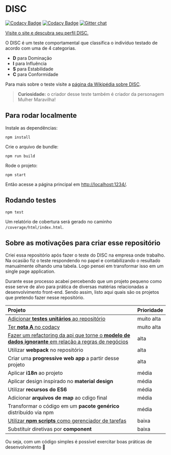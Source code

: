 # DISC

[![Codacy Badge](https://api.codacy.com/project/badge/Grade/b43701becda3457184adb4accd630bb7)](https://www.codacy.com/app/josetelesmaciel/DISC?utm_source=github.com&amp;utm_medium=referral&amp;utm_content=teles/DISC&amp;utm_campaign=Badge_Grade)
[![Codacy Badge](https://api.codacy.com/project/badge/Coverage/b43701becda3457184adb4accd630bb7)](https://www.codacy.com/app/josetelesmaciel/DISC?utm_source=github.com&amp;utm_medium=referral&amp;utm_content=teles/DISC&amp;utm_campaign=Badge_Coverage)
[![Gitter chat](https://badges.gitter.im/teles/DISC.png)](https://gitter.im/teles/DISC)

[Visite o site e descubra seu perfil DISC.](http://disc.surge.sh/src)

O DISC é um teste comportamental que classifica o indivíduo testado de acordo com uma de 4 categorias. 

* **D** para Dominação
* **I** para Influência
* **S** para Estabilidade
* **C** para Conformidade

Para mais sobre o teste visite a [página da Wikipédia sobre DISC](https://pt.wikipedia.org/wiki/DISC_(psicologia)).

> **Curiosidade:** o criador desse teste também é criador da personagem Mulher Maravilha!

## Para rodar localmente

Instale as dependências:

```shell
npm install
```

Crie o arquivo de bundle:

```shell
npm run build
```

Rode o projeto:

```shell
npm start
```

Então acesse a página principal em [http://localhost:1234/](http://localhost:1234/).

## Rodando testes

```shell
npm test
```

Um relatório de cobertura será gerado no caminho `/coverage/html/index.html`.

## Sobre as motivações para criar esse repositório

Criei essa repositório após fazer o teste do DISC na empresa onde trabalho. Na ocasião fiz o teste respondendo no papel e contabilizando o resultado manualmente olhando uma tabela. Logo pensei em transformar isso em um single page application.

Durante esse processo acabei percebendo que um projeto pequeno como esse serve de alvo para prática de diversas matérias relacionadas a desenvolvimento front-end. Sendo assim, listo aqui quais são os projetos que pretendo fazer nesse repositório.

| Projeto  | Prioridade |
| :--- | ------------- |
| [Adicionar **testes unitários** ao repositório](https://github.com/teles/DISC/projects/4)  | muito alta  |
| [Ter **nota A** no codacy](https://github.com/teles/DISC/projects/1) | muito alta |
| [Fazer um refactoring da api que torne o **modelo de dados ignorante** em relação a regras de negócios](https://github.com/teles/DISC/issues/14)  | alta  |
| Utilizar **webpack** no repositório | alta|
| Criar uma **progressive web app** a partir desse projeto | alta| 
| Aplicar **i18n** ao projeto | média |
| Aplicar design inspirado no **material design**  | média  |
| Utilizar **recursos do ES6** | média |
| Adicionar **arquivos de map** ao cdigo final | média| 
| Transformar o código em um **pacote genérico** distribuído via npm | média |
| [Utilizar **npm scripts** como gerenciador de tarefas](https://github.com/teles/DISC/projects/2)  | baixa  |
| Substituir diretivas por **component** | baixa |

Ou seja, com um código simples é possível exercitar boas práticas de desenvolvimento :tada:



